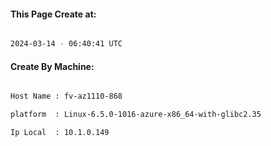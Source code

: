 
   
#### This Page Create at:

```bash

2024-03-14 - 06:40:41 UTC

```

#### Create By Machine:

```bash

Host Name : fv-az1110-868

platform  : Linux-6.5.0-1016-azure-x86_64-with-glibc2.35

Ip Local  : 10.1.0.149

```

